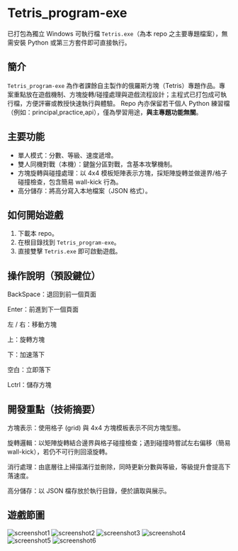 # Tetris_program-exe

已打包為獨立 Windows 可執行檔 `Tetris.exe`（為本 repo 之主要專題檔案），無需安裝 Python 或第三方套件即可直接執行。



## 簡介
`Tetris_program-exe` 為作者課餘自主製作的俄羅斯方塊（Tetris）專題作品。專案重點放在遊戲機制、方塊旋轉/碰撞處理與遊戲流程設計；主程式已打包成可執行檔，方便評審或教授快速執行與體驗。
Repo 內亦保留若干個人 Python 練習檔（例如：principal,practice,api），僅為學習用途，**與主專題功能無關**。



## 主要功能
- 單人模式：分數、等級、速度遞增。
- 雙人同機對戰（本機）：鍵盤分區對戰，含基本攻擊機制。
- 方塊旋轉與碰撞處理：以 4x4 模板矩陣表示方塊，採矩陣旋轉並做邊界/格子碰撞檢查，包含簡易 wall-kick 行為。
- 高分儲存：將高分寫入本地檔案（JSON 格式）。



## 如何開始遊戲
1. 下載本 repo。
2. 在根目錄找到 `Tetris_program-exe`。
3. 直接雙擊 `Tetris.exe` 即可啟動遊戲。



## 操作說明（預設鍵位）
BackSpace：退回到前一個頁面

Enter：前進到下一個頁面

左 / 右：移動方塊

上：旋轉方塊

下：加速落下

空白：立即落下

Lctrl：儲存方塊



## 開發重點（技術摘要）

方塊表示：使用格子 (grid) 與 4x4 方塊模板表示不同方塊型態。

旋轉邏輯：以矩陣旋轉結合邊界與格子碰撞檢查；遇到碰撞時嘗試左右偏移（簡易 wall-kick），若仍不可行則回滾旋轉。

消行處理：由底層往上掃描滿行並刪除，同時更新分數與等級，等級提升會提高下落速度。

高分儲存：以 JSON 檔存放於執行目錄，便於讀取與展示。



## 遊戲節圖

![screenshot1](git_python/screenshot/screenshot1.png)
![screenshot2](git_python/screenshot/screenshot2.png)
![screenshot3](git_python/screenshot/screenshot3.png)
![screenshot4](git_python/screenshot/screenshot4.png)
![screenshot5](git_python/screenshot/screenshot5.png)
![screenshot6](git_python/screenshot/screenshot6.png)


